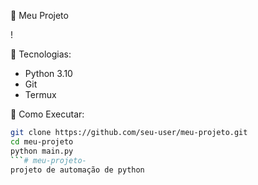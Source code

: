  🚀 Meu Projeto

!

🔧 Tecnologias:
- Python 3.10
- Git
- Termux

📌 Como Executar:
```bash
git clone https://github.com/seu-user/meu-projeto.git
cd meu-projeto
python main.py
```# meu-projeto-
projeto de automação de python
